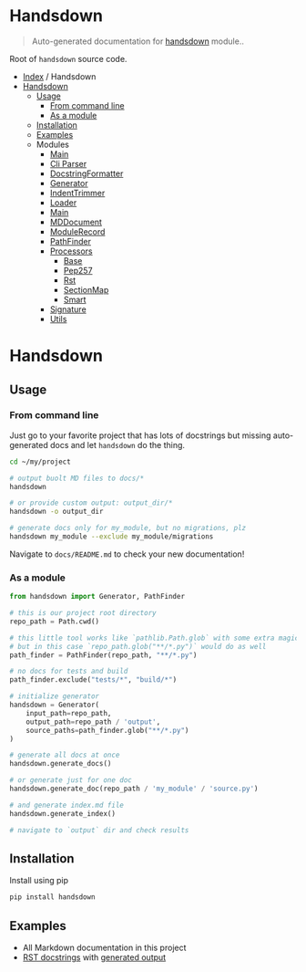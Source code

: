 # Handsdown

> Auto-generated documentation for [handsdown](../../handsdown/__init__.py) module..

Root of `handsdown` source code.

- [Index](../README.md#modules) / Handsdown
- [Handsdown](#handsdown)
  - [Usage](#usage)
    - [From command line](#from-command-line)
    - [As a module](#as-a-module)
  - [Installation](#installation)
  - [Examples](#examples)
  - Modules
    - [Main](__main__.md#main)
    - [Cli Parser](cli_parser.md#cli-parser)
    - [DocstringFormatter](docstring_formatter.md#docstringformatter)
    - [Generator](generator.md#generator)
    - [IndentTrimmer](indent_trimmer.md#indenttrimmer)
    - [Loader](loader.md#loader)
    - [Main](main.md#main)
    - [MDDocument](md_document.md#mddocument)
    - [ModuleRecord](module_record.md#modulerecord)
    - [PathFinder](path_finder.md#pathfinder)
    - [Processors](processors/index.md#processors)
      - [Base](processors/base.md#base)
      - [Pep257](processors/pep257.md#pep257)
      - [Rst](processors/rst.md#rst)
      - [SectionMap](processors/section_map.md#sectionmap)
      - [Smart](processors/smart.md#smart)
    - [Signature](signature.md#signature)
    - [Utils](utils.md#utils)

# Handsdown

## Usage

### From command line

Just go to your favorite project that has lots of docstrings but missing
auto-generated docs and let `handsdown` do the thing.

```bash
cd ~/my/project

# output buolt MD files to docs/*
handsdown

# or provide custom output: output_dir/*
handsdown -o output_dir

# generate docs only for my_module, but no migrations, plz
handsdown my_module --exclude my_module/migrations
```

Navigate to `docs/README.md` to check your new documentation!

### As a module

```python
from handsdown import Generator, PathFinder

# this is our project root directory
repo_path = Path.cwd()

# this little tool works like `pathlib.Path.glob` with some extra magic
# but in this case `repo_path.glob("**/*.py")` would do as well
path_finder = PathFinder(repo_path, "**/*.py")

# no docs for tests and build
path_finder.exclude("tests/*", "build/*")

# initialize generator
handsdown = Generator(
    input_path=repo_path,
    output_path=repo_path / 'output',
    source_paths=path_finder.glob("**/*.py")
)

# generate all docs at once
handsdown.generate_docs()

# or generate just for one doc
handsdown.generate_doc(repo_path / 'my_module' / 'source.py')

# and generate index.md file
handsdown.generate_index()

# navigate to `output` dir and check results
```

## Installation

Install using pip

```bash
pip install handsdown
```

## Examples

- All Markdown documentation in this project
- [RST docstrings](../examples/rst_example.py) with [generated output](/docs/examples_rst_example.md#rstexample)
